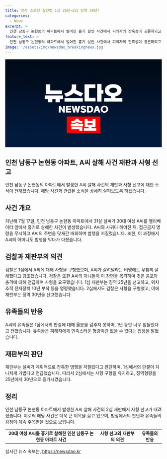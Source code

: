 ```yaml
---
title: 인천 스토킹 살인범 1심 25년→2심 징역 30년!
categories:
  - News
excerpt: >
  인천 남동구 논현동의 아파트에서 벌어진 흉기 살인 사건에서 피의자의 잔혹성이 공론화되고 있습니다. 지난해 7월 17일, 설 씨는 헤어진 여성 A씨를 살해하고 그녀의 어머니를 다칠 정도로 가정폭력을 저질렀습니다. 1심에서 검찰은 사형을 구형했고, 2심에서는 징역 30년을 선고받았지만 유족들은 그 마저도 충분하지 않다고 주장했습니다. 재판부는 설 씨의 잔혹성을 강조하며 1심 판결을 지나치게 가벼웠다고 밝혔습니다. (문자 수: 150)
feature_text: >
  인천 남동구 논현동의 아파트에서 벌어진 흉기 살인 사건에서 피의자의 잔혹성이 공론화되고 있습니다. 지난해 7월 17일, 설 씨는 헤어진 여성 A씨를 살해하고 그녀의 어머니를 다칠 정도로 가정폭력을 저질렀습니다. 1심에서 검찰은 사형을 구형했고, 2심에서는 징역 30년을 선고받았지만 유족들은 그 마저도 충분하지 않다고 주장했습니다. 재판부는 설 씨의 잔혹성을 강조하며 1심 판결을 지나치게 가벼웠다고 밝혔습니다. (문자 수: 150)
image: '/assets/img/newsdao_breakingnews.jpg'
---
```


<p><img src="/assets/img/newsdao_breakingnews.jpg" alt="ontimetimes 속보" /></p>

<h2>인천 남동구 논현동 아파트, A씨 살해 사건 재판과 사형 선고</h2>

<p data-ke-size="size16">인천 남동구 논현동의 아파트에서 발생한 A씨 살해 사건의 재판과 사형 선고에 대한 소식이 전해졌습니다. 해당 사건과 관련된 소식을 상세히 살펴보도록 하겠습니다.</p>

<h2>사건 개요</h2>

<p data-ke-size="size16">지난해 7월 17일, 인천 남동구 논현동 아파트에서 31살 설씨가 30대 여성 A씨를 엘리베이터 앞에서 흉기로 살해한 사건이 발생했습니다. A씨와 사귀다 헤어진 뒤, 접근금지 명령을 무시하고 A씨의 주변을 닷새간 배회하며 범행을 저질렀습니다. 또한, 이 과정에서 A씨의 어머니도 범행을 막다가 다쳤습니다.</p>

<h2>검찰과 재판부의 의견</h2>

<p data-ke-size="size16">검찰은 1심에서 A씨에 대해 사형을 구형했으며, A씨가 살려달라는 비명에도 무참히 살해했다고 강조했습니다. 검찰은 또한 A씨의 자녀들이 이 장면을 목격하며 겪은 공포와 충격에 대해 언급하며 사형을 요구했습니다. 1심 재판부는 징역 25년을 선고하고, 위치추적 전자장치 10년 부착 등을 명령했습니다. 2심에서도 검찰은 사형을 구형했고, 이에 재판부는 징역 30년을 선고했습니다.</p>

<h2>유족들의 반응</h2>

<p data-ke-size="size16">A씨의 유족들은 1심에서의 판결에 대해 울분을 감추지 못하며, 1년 동안 너무 힘들었다고 전했습니다. 유족들은 피해자에게 만족스러운 형량이란 없을 수 없다는 입장을 밝혔습니다.</p>

<h2>재판부의 판단</h2>

<p data-ke-size="size16">재판부는 설씨가 계획적으로 잔혹한 범행을 저질렀다고 판단하며, 1심에서의 판결이 지나치게 가볍다고 언급했습니다. 따라서 2심에서는 사형 구형을 유지하고, 징역형량을 25년에서 30년으로 증가시켰습니다.</p>

<h2>정리</h2>

<p data-ke-size="size16">인천 남동구 논현동 아파트에서 발생한 A씨 살해 사건의 2심 재판에서 사형 선고가 내려졌습니다. 이로써 해당 사건은 더욱 큰 이목을 끌고 있으며, 법정에서의 판단과 유족들의 감정이 계속 주목받을 것으로 보입니다.</p>

<table>
    <tbody>
        <tr>
            <td style="text-align: center; height: 17px;"><b>20대 여성 A씨를 흉기로 살해한 인천 남동구 논현동 아파트 사건</b></td>
            <td style="text-align: center; height: 17px;"><b>사형 선고와 재판부의 의견</b></td>
            <td style="text-align: center; height: 17px;"><b>유족들의 반응</b></td>
        </tr>
    </tbody>
</table>
실시간 뉴스 속보는, <a href="https://newsdao.kr" rel="dofollow">https://newsdao.kr</a>


